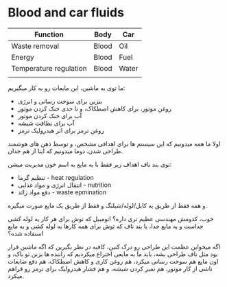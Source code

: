 # Blood and car fluids

| Function               | Body  | Car   |
|------------------------|-------|-------|
| Waste removal          | Blood | Oil   |
| Energy                 | Blood | Fuel  |
| Temperature regulation | Blood | Water |
|                        |       |       |

<p>ما توی یه ماشین، این مایعات رو به کار میگیریم:</p>
<ul>
    <li>بنزین برای سوخت رسانی و انرژی</li>
    <li>روغن موتور، برای کاهش اصطکاک، و تا حدی خنک کردن موتور</li>
    <li>آب برای خنک کردن موتور</li>
    <li>آب برای نظافت شیشه</li>
    <li>روغن ترمز برای اثر هیدرولیک ترمز</li>
</ul>
<p>اولا ما همه میدونیم که این سیستم ها برای اهدافی مشخص، و توسط ذهن های هوشمند طراحی شدن. دوما میدونیم که اینا از هم جدان.</p>
<p>توی بند ناف اهداف زیر فقط با یه مایع به اسم خون مدیریت میشن:</p>
<ul>
    <li>تنظیم گرما - heat regulation</li>
    <li>انتقال انرژی و مواد غذایی - nutrition</li>
    <li>دفع مواد زائد - waste epmination</li>
</ul>
<p>و همه فقط از طریق یه کابل/لوله/شیلنگ و فقط از طریق یک مایع صورت میگیره.</p>
<p>خوب، کدومش مهندسی عظیم تری داره؟ اتومبیل که توش برای هر کار یه لوله کشی جداست و یه مایع جدا، یا بند ناف که توش برای همه کارها یه لوله کشی و یه مایع استفاده شده؟</p>
<p>اگه میخواین عظمت این طراحی رو درک کنین، کافیه در نظر بگیرین که اگه ماشین قرار بود مثل ناف طراحی بشه، باید ما یه مایعی اختراع میکردیم که راننده ها بزنن تو باک، و اون مایع هم سوخت رسانی میکرد، هم روغن کاری و کاهش اصطکاک، هم دفع ضایعات ناشی از کار موتور، هم تمیز کردن شیشه، و هم فشار هیدرولیک برای ترمز رو فراهم میکرد.</p>

